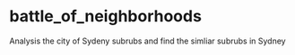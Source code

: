 # battle_of_neighborhoods
Analysis the city of Sydeny subrubs and find the simliar subrubs in Sydney
